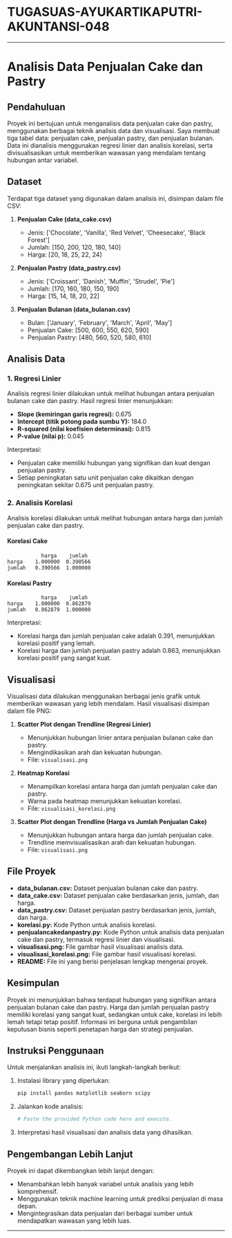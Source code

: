 # TUGASUAS-AYUKARTIKAPUTRI-AKUNTANSI-048

---

# Analisis Data Penjualan Cake dan Pastry

## Pendahuluan

Proyek ini bertujuan untuk menganalisis data penjualan cake dan pastry, menggunakan berbagai teknik analisis data dan visualisasi. Saya membuat tiga tabel data: penjualan cake, penjualan pastry, dan penjualan bulanan. Data ini dianalisis menggunakan regresi linier dan analisis korelasi, serta divisualisasikan untuk memberikan wawasan yang mendalam tentang hubungan antar variabel.

## Dataset

Terdapat tiga dataset yang digunakan dalam analisis ini, disimpan dalam file CSV:

1. **Penjualan Cake (data_cake.csv)**
    - Jenis: ['Chocolate', 'Vanilla', 'Red Velvet', 'Cheesecake', 'Black Forest']
    - Jumlah: [150, 200, 120, 180, 140]
    - Harga: [20, 18, 25, 22, 24]

2. **Penjualan Pastry (data_pastry.csv)**
    - Jenis: ['Croissant', 'Danish', 'Muffin', 'Strudel', 'Pie']
    - Jumlah: [170, 160, 180, 150, 190]
    - Harga: [15, 14, 18, 20, 22]

3. **Penjualan Bulanan (data_bulanan.csv)**
    - Bulan: ['January', 'February', 'March', 'April', 'May']
    - Penjualan Cake: [500, 600, 550, 620, 590]
    - Penjualan Pastry: [480, 560, 520, 580, 610]

## Analisis Data

### 1. Regresi Linier

Analisis regresi linier dilakukan untuk melihat hubungan antara penjualan bulanan cake dan pastry. Hasil regresi linier menunjukkan:

- **Slope (kemiringan garis regresi):** 0.675
- **Intercept (titik potong pada sumbu Y):** 184.0
- **R-squared (nilai koefisien determinasi):** 0.815
- **P-value (nilai p):** 0.045

Interpretasi:
- Penjualan cake memiliki hubungan yang signifikan dan kuat dengan penjualan pastry.
- Setiap peningkatan satu unit penjualan cake dikaitkan dengan peningkatan sekitar 0.675 unit penjualan pastry.

### 2. Analisis Korelasi

Analisis korelasi dilakukan untuk melihat hubungan antara harga dan jumlah penjualan cake dan pastry.

#### Korelasi Cake
```
           harga    jumlah
harga    1.000000  0.390566
jumlah   0.390566  1.000000
```

#### Korelasi Pastry
```
           harga    jumlah
harga    1.000000  0.862879
jumlah   0.862879  1.000000
```

Interpretasi:
- Korelasi harga dan jumlah penjualan cake adalah 0.391, menunjukkan korelasi positif yang lemah.
- Korelasi harga dan jumlah penjualan pastry adalah 0.863, menunjukkan korelasi positif yang sangat kuat.

## Visualisasi

Visualisasi data dilakukan menggunakan berbagai jenis grafik untuk memberikan wawasan yang lebih mendalam. Hasil visualisasi disimpan dalam file PNG:

1. **Scatter Plot dengan Trendline (Regresi Linier)**
    - Menunjukkan hubungan linier antara penjualan bulanan cake dan pastry.
    - Mengindikasikan arah dan kekuatan hubungan.
    - File: `visualisasi.png`

2. **Heatmap Korelasi**
    - Menampilkan korelasi antara harga dan jumlah penjualan cake dan pastry.
    - Warna pada heatmap menunjukkan kekuatan korelasi.
    - File: `visualisasi_korelasi.png`

3. **Scatter Plot dengan Trendline (Harga vs Jumlah Penjualan Cake)**
    - Menunjukkan hubungan antara harga dan jumlah penjualan cake.
    - Trendline memvisualisasikan arah dan kekuatan hubungan.
    - File: `visualisasi.png`

## File Proyek

- **data_bulanan.csv:** Dataset penjualan bulanan cake dan pastry.
- **data_cake.csv:** Dataset penjualan cake berdasarkan jenis, jumlah, dan harga.
- **data_pastry.csv:** Dataset penjualan pastry berdasarkan jenis, jumlah, dan harga.
- **korelasi.py:** Kode Python untuk analisis korelasi.
- **penjualancakedanpastry.py:** Kode Python untuk analisis data penjualan cake dan pastry, termasuk regresi linier dan visualisasi.
- **visualisasi.png:** File gambar hasil visualisasi analisis data.
- **visualisasi_korelasi.png:** File gambar hasil visualisasi korelasi.
- **README:** File ini yang berisi penjelasan lengkap mengenai proyek.

## Kesimpulan

Proyek ini menunjukkan bahwa terdapat hubungan yang signifikan antara penjualan bulanan cake dan pastry. Harga dan jumlah penjualan pastry memiliki korelasi yang sangat kuat, sedangkan untuk cake, korelasi ini lebih lemah tetapi tetap positif. Informasi ini berguna untuk pengambilan keputusan bisnis seperti penetapan harga dan strategi penjualan.

## Instruksi Penggunaan

Untuk menjalankan analisis ini, ikuti langkah-langkah berikut:

1. Instalasi library yang diperlukan:
    ```bash
    pip install pandas matplotlib seaborn scipy
    ```

2. Jalankan kode analisis:
    ```python
    # Paste the provided Python code here and execute.
    ```

3. Interpretasi hasil visualisasi dan analisis data yang dihasilkan.

## Pengembangan Lebih Lanjut

Proyek ini dapat dikembangkan lebih lanjut dengan:
- Menambahkan lebih banyak variabel untuk analisis yang lebih komprehensif.
- Menggunakan teknik machine learning untuk prediksi penjualan di masa depan.
- Mengintegrasikan data penjualan dari berbagai sumber untuk mendapatkan wawasan yang lebih luas.

---
